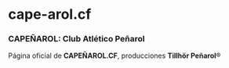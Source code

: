 # cape-arol.cf

### CAPEÑAROL: Club Atlético Peñarol

<p>Página oficial de <strong>CAPEÑAROL.CF</strong>, producciones <strong>Tillhör Peñarol</strong>&reg;</p>

